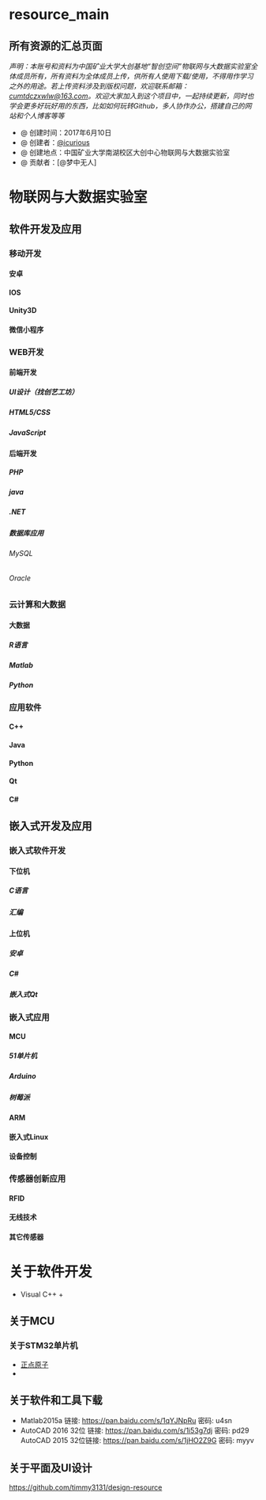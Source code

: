 
# resource_main
## 所有资源的汇总页面
*声明：本账号和资料为中国矿业大学大创基地“智创空间”物联网与大数据实验室全体成员所有，所有资料为全体成员上传，供所有人使用下载/使用，不得用作学习之外的用途。若上传资料涉及到版权问题，欢迎联系邮箱：cumtdczxwlw@163.com。欢迎大家加入到这个项目中，一起持续更新，同时也学会更多好玩好用的东西，比如如何玩转Github，多人协作办公，搭建自己的网站和个人博客等等*

>
* @ 创建时间：2017年6月10日
* @ 创建者：[@icurious](https://github.com/icurious)
* @ 创建地点：中国矿业大学南湖校区大创中心物联网与大数据实验室
* @ 贡献者：[@梦中无人]

# 物联网与大数据实验室

## 软件开发及应用

### 移动开发

#### 安卓

#### IOS

#### Unity3D

#### 微信小程序

### WEB开发

#### 前端开发

##### UI设计（找创艺工坊）

##### HTML5/CSS

##### JavaScript

#### 后端开发

##### PHP

##### java

##### .NET

##### 数据库应用

###### MySQL

###### Oracle

### 云计算和大数据

#### 大数据

##### R语言

##### Matlab

##### Python

### 应用软件

#### C++

#### Java

#### Python

#### Qt

#### C#

## 嵌入式开发及应用

### 嵌入式软件开发

#### 下位机

##### C语言

##### 汇编

#### 上位机

##### 安卓

##### C#

##### 嵌入式Qt

### 嵌入式应用

#### MCU

##### 51单片机

##### Arduino

##### 树莓派

#### ARM

#### 嵌入式Linux

#### 设备控制

### 传感器创新应用

#### RFID

#### 无线技术

#### 其它传感器


# 关于软件开发
+ Visual C++
    + 

## 关于MCU
### 关于STM32单片机
- [正点原子](http://www.openedv.com/thread-13912-1-1.html)
- 


## 关于软件和工具下载
- Matlab2015a 链接: https://pan.baidu.com/s/1qYJNpRu 密码: u4sn
- AutoCAD 2016 32位 链接: https://pan.baidu.com/s/1i53g7dj 密码: pd29
AutoCAD 2015 32位链接: https://pan.baidu.com/s/1jHO2Z9G 密码: myyv

## 关于平面及UI设计
https://github.com/timmy3131/design-resource





